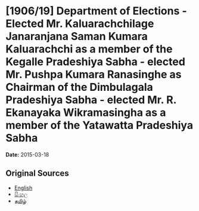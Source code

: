 # [1906/19] Department of Elections - Elected Mr. Kaluarachchilage Janaranjana Saman Kumara Kaluarachchi as a member of the Kegalle Pradeshiya Sabha - elected Mr. Pushpa Kumara Ranasinghe as Chairman of the Dimbulagala Pradeshiya Sabha - elected Mr. R. Ekanayaka Wikramasingha as a member of the Yatawatta Pradeshiya Sabha

**Date:** 2015-03-18

## Original Sources

- [English](https://documents.gov.lk/view/extra-gazettes/2015/3/1906-19_E.pdf)
- [සිංහල](https://documents.gov.lk/view/extra-gazettes/2015/3/1906-19_S.pdf)
- [தமிழ்](https://documents.gov.lk/view/extra-gazettes/2015/3/1906-19_T.pdf)
